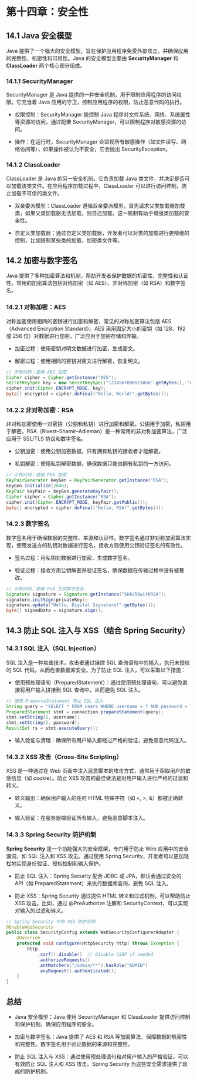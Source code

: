 # **第十四章：安全性**

## **14.1 Java 安全模型**

Java 提供了一个强大的安全模型，旨在保护应用程序免受外部攻击，并确保应用的完整性、机密性和可用性。Java 的安全模型主要由 **SecurityManager** 和 **ClassLoader** 两个核心部分组成。

### **14.1.1 SecurityManager**

SecurityManager 是 Java 提供的一种安全机制，用于限制应用程序的访问权限。它充当着 Java 应用的守卫，控制应用程序的权限，防止恶意代码的执行。

- 权限控制：SecurityManager 能控制 Java 程序对文件系统、网络、系统属性等资源的访问。通过配置 SecurityManager，可以限制程序对敏感资源的访问。

- 操作：在运行时，SecurityManager 会监视所有敏感操作（如文件读写、网络访问等），如果操作被认为不安全，它会抛出 SecurityException。

### **14.1.2 ClassLoader**

ClassLoader 是 Java 的另一安全机制。它负责加载 Java 类文件，并决定是否可以加载该类文件。在应用程序加载过程中，ClassLoader 可以进行访问控制，防止加载不可信的类文件。

- 双亲委派模型：ClassLoader 遵循双亲委派模型，首先请求父类加载器加载类，如果父类加载器无法加载，则自己加载。这一机制有助于增强类加载的安全性。

- 自定义类加载器：通过自定义类加载器，开发者可以对类的加载进行更精细的控制，比如限制某些类的加载、加密类文件等。

## **14.2 加密与数字签名**

Java 提供了多种加密算法和机制，帮助开发者保护数据的机密性、完整性和认证性。常用的加密算法包括对称加密（如 AES）、非对称加密（如 RSA）和数字签名。

### **14.2.1 对称加密：AES**

对称加密使用相同的密钥进行加密和解密，常见的对称加密算法包括 AES（Advanced Encryption Standard）。AES 采用固定大小的密钥（如 128、192 或 256 位）对数据进行加密，广泛应用于加密存储和传输。

- 加密过程：使用密钥对明文数据进行加密，生成密文。

- 解密过程：使用相同的密钥对密文进行解密，恢复明文。

```java
// 示例代码：使用 AES 加密
Cipher cipher = Cipher.getInstance("AES");
SecretKeySpec key = new SecretKeySpec("1234567890123456".getBytes(), "AES");
cipher.init(Cipher.ENCRYPT_MODE, key);
byte[] encrypted = cipher.doFinal("Hello, World!".getBytes());

```

### **14.2.2 非对称加密：RSA**

非对称加密使用一对密钥（公钥和私钥）进行加密和解密。公钥用于加密，私钥用于解密。RSA（Rivest–Shamir–Adleman）是一种常用的非对称加密算法，广泛应用于 SSL/TLS 协议和数字签名。

- 公钥加密：使用公钥加密数据，只有拥有私钥的接收者才能解密。

- 私钥解密：使用私钥解密数据，确保数据只能由拥有私钥的一方访问。

```java
// 示例代码：使用 RSA 加密
KeyPairGenerator keyGen = KeyPairGenerator.getInstance("RSA");
keyGen.initialize(2048);
KeyPair keyPair = keyGen.generateKeyPair();
Cipher cipher = Cipher.getInstance("RSA");
cipher.init(Cipher.ENCRYPT_MODE, keyPair.getPublic());
byte[] encrypted = cipher.doFinal("Hello, RSA!".getBytes());

```

### **14.2.3 数字签名**

数字签名用于确保数据的完整性、来源和认证性。数字签名通过非对称加密算法实现，使用发送方的私钥对数据进行签名，接收方则使用公钥验证签名的有效性。

- 签名过程：用私钥对数据进行加密，生成数字签名。

- 验证过程：接收方用公钥解密并验证签名，确保数据在传输过程中没有被篡改。

```java
// 示例代码：使用 RSA 生成数字签名
Signature signature = Signature.getInstance("SHA256withRSA");
signature.initSign(privateKey);
signature.update("Hello, Digital Signature!".getBytes());
byte[] signedData = signature.sign();

```

## **14.3 防止 SQL 注入与 XSS（结合 Spring Security）**

### **14.3.1 SQL 注入（SQL Injection）**

SQL 注入是一种攻击技术，攻击者通过操控 SQL 查询语句中的输入，执行未授权的 SQL 代码，从而危害数据库安全。为了防止 SQL 注入，可以采取以下措施：

- 使用预处理语句（PreparedStatement）：通过使用预处理语句，可以避免直接将用户输入拼接到 SQL 查询中，从而避免 SQL 注入。

```java
// 使用 PreparedStatement 防止 SQL 注入
String query = "SELECT * FROM users WHERE username = ? AND password = ?";
PreparedStatement stmt = connection.prepareStatement(query);
stmt.setString(1, username);
stmt.setString(2, password);
ResultSet rs = stmt.executeQuery();

```

- 输入验证与清理：确保所有用户输入都经过严格的验证，避免恶意代码注入。

### **14.3.2 XSS 攻击（Cross-Site Scripting）**

XSS 是一种通过在 Web 页面中注入恶意脚本的攻击方式，通常用于窃取用户的敏感信息（如 cookie）。防止 XSS 攻击的最佳做法是对用户输入进行严格的过滤和转义。

- 转义输出：确保用户输入的任何 HTML 特殊字符（如 <, >, &）都被正确转义。

- 输入验证：在服务器端验证所有输入，避免恶意脚本注入。

### **14.3.3 Spring Security 防护机制**

**Spring Security** 是一个功能强大的安全框架，专门用于防止 Web 应用中的安全漏洞，如 SQL 注入和 XSS 攻击。通过使用 Spring Security，开发者可以更加轻松地实现身份验证、授权控制和输入保护。

- 防止 SQL 注入：Spring Security 配合 JDBC 或 JPA，默认会通过安全的 API（如 PreparedStatement）来执行数据库查询，避免 SQL 注入。

- 防止 XSS：Spring Security 通过提供 HTML 转义和过滤机制，可以帮助防止 XSS 攻击。比如，通过 @PreAuthorize 注解和 SecurityContext，可以实现对输入的过滤和转义。

```java
// Spring Security 中的 XSS 防护示例
@EnableWebSecurity
public class SecurityConfig extends WebSecurityConfigurerAdapter {
    @Override
    protected void configure(HttpSecurity http) throws Exception {
        http
            .csrf().disable()  // Disable CSRF if needed
            .authorizeRequests()
            .antMatchers("/admin/**").hasRole("ADMIN")
            .anyRequest().authenticated();
    }
}

```

## **总结**

- Java 安全模型：Java 使用 SecurityManager 和 ClassLoader 提供访问控制和保护机制，确保应用程序的安全。

- 加密与数字签名：Java 提供了 AES 和 RSA 等加密算法，保障数据的机密性和完整性。数字签名用于验证数据的来源和完整性。

- 防止 SQL 注入与 XSS：通过使用预处理语句和对用户输入的严格验证，可以有效防止 SQL 注入和 XSS 攻击。Spring Security 为这些安全需求提供了现成的防护机制。